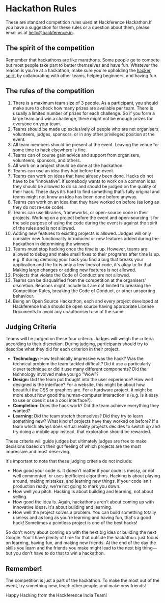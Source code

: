 # Hackathon Rules

These are standard competition rules used at Hackference Hackathon.If you have a suggestion for these rules or a question about them, please email us at [hello@hackference.in](mailto:hello@hackference.in).


## The spirit of the competition

Remember that hackathons are like marathons. Some people go to compete but most people take part to better themselves and have fun. Whatever the reason is you're at a hackathon, make sure you're upholding the [hacker spirit](https://medium.com/@tfogo/the-spirit-of-hackathons-a0d81a65060a#.6cx5ac9t8) by collaborating with other teams, helping beginners, and having fun.


## The rules of the competition

1. There is a maximum team size of 3 people. As a participant, you should make sure to check how many prizes are available per team. There is usually a limited number of prizes for each challenge. So if you form a large team and win a challenge, there might not be enough prizes for everyone on your team.
2. Teams should be made up exclusively of people who are not organisers, volunteers, judges, sponsors, or in any other privileged position at the event.
3. All team members should be present at the event. Leaving the venue for some time to hack elsewhere is fine.
4. Teams can of course gain advice and support from organisers, volunteers, sponsors, and others.
5. All work on a project should be done at the hackathon.
6. Teams can use an idea they had before the event.
7. Teams can work on ideas that have already been done. Hacks do not have to be “innovative”. If somebody wants to work on a common idea they should be allowed to do so and should be judged on the quality of their hack. These days it’s hard to find something that’s fully original and teams might not know an idea has been done before anyway.
8. Teams can work on an idea that they have worked on before (as long as they do not re-use code).
9. Teams can use libraries, frameworks, or open-source code in their projects. Working on a project before the event and open-sourcing it for the sole purpose of using the code during the event is against the spirit of the rules and is not allowed.
10. Adding new features to existing projects is allowed. Judges will only consider new functionality introduced or new features added during the hackathon in determining the winners.
11. Teams must stop hacking once the time is up. However, teams are allowed to debug and make small fixes to their programs after time is up. e.g. If during demoing your hack you find a bug that breaks your application and the fix is only a few lines of code, it's okay to fix that. Making large changes or adding new features is not allowed.
12. Projects that violate the Code of Conduct are not allowed.
13. Teams can be disqualified from the competition at the organisers' discretion. Reasons might include but are not limited to breaking the Competition Rules, breaking the Code of Conduct, or other unsporting behaviour.
14. Being an Open Source Hackathon, each and every project developed at Hackference India should be open source having appropriate License Documents to avoid any unauthorised use of the same.


## Judging Criteria

Teams will be judged on these four criteria. Judges will weigh the criteria according to their discretion. During judging, participants should try to describe what they did for each criterion in their project.

- __Technology:__ How technically impressive was the hack? Was the technical problem the team tackled difficult? Did it use a particularly clever technique or did it use many different components? Did the technology involved make you go "Wow"?
- __Design:__ Did the team put thought into the user experience? How well designed is the interface? For a website, this might be about how beautiful the CSS or graphics are. For a hardware project, it might be more about how good the human-computer interaction is (e.g. is it easy to use or does it use a cool interface?).
- __Completion:__ Does the hack work? Did the team achieve everything they wanted?
- __Learning:__ Did the team stretch themselves? Did they try to learn something new? What kind of projects have they worked on before? If a team which always does virtual reality projects decides to switch up and try doing a mobile app instead, that exploration should be rewarded.

These criteria will guide judges but ultimately judges are free to make decisions based on their gut feeling of which projects are the most impressive and most deserving.

It's important to note that these judging criteria do not include:

- How good your code is. It doesn't matter if your code is messy, or not well commented, or uses inefficient algorithms. Hacking is about playing around, making mistakes, and learning new things. If your code isn't production ready, we're not going to mark you down.
- How well you pitch. Hacking is about building and learning, not about selling.
- How good the idea is. Again, hackathons aren't about coming up with innovative ideas. It's about building and learning.
- How well the project solves a problem. You can build something totally useless and as long as you're learning and having fun, that's a good hack! Sometimes a pointless project is one of the best hacks!

So don't worry about coming up with the next big idea or building the next Google. You'll have plenty of time for that outside the hackathon. just focus on learning, having fun, and making new friends. At the end of the day the skills you learn and the friends you make might lead to the next big thing—but you don't have to do that to win a hackathon.


## Remember!

The competition is just a part of the hackathon. To make the most out of the event, try something new, teach other people, and make new friends!

Happy Hacking from the Hackference India Team!
